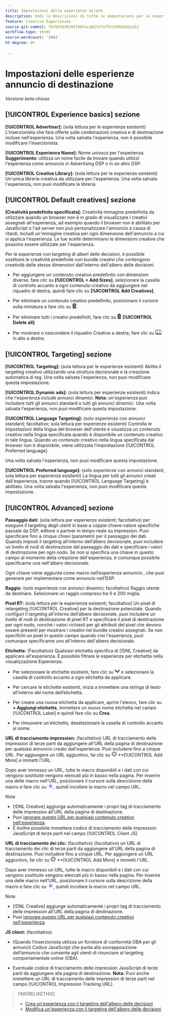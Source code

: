 ```yaml
---
title: Impostazioni delle esperienze mirate
description: Vedi le descrizioni di tutte le impostazioni per le esperienze annuncio mirate.
feature: Creative Experiences
source-git-commit: fbf663b38282f48facab57efaf5533892642a252
workflow-type: tm+mt
source-wordcount: '1042'
ht-degree: 0%

---
```


# Impostazioni delle esperienze annuncio di destinazione

*Versione beta chiusa*

## [!UICONTROL Experience basics] sezione

**[!UICONTROL Advertiser]:** (sola lettura per le esperienze esistenti) L&#39;inserzionista che farà offerte sulle combinazioni creativa e di destinazione incluse nell&#39;esperienza. Una volta salvata l&#39;esperienza, non è possibile modificare l&#39;inserzionista.

**[!UICONTROL Experience Name]:** Nome univoco per l&#39;esperienza. **Suggerimento:** utilizza un nome facile da trovare quando utilizzi l&#39;esperienza come annuncio in Advertising DSP o in un altro DSP.

**[!UICONTROL Creative Library]:** (sola lettura per le esperienze esistenti) Un&#39;unica libreria creativa da utilizzare per l&#39;esperienza. Una volta salvata l&#39;esperienza, non puoi modificare la libreria.

## [!UICONTROL Default creatives] sezione

**\[Creatività predefinita specificata\]:** Creatività immagine predefinita da utilizzare quando un browser non è in grado di visualizzare i creativi assegnati all&#39;esperienza, ad esempio quando il browser non è abilitato per JavaScript o l&#39;ad server non può personalizzare l&#39;annuncio a causa di ritardi. Includi un&#39;immagine creativa per ogni dimensione dell&#39;annuncio a cui si applica l&#39;esperienza. Le tue scelte determinano le dimensioni creative che possono essere utilizzate per l&#39;esperienza.<!-- In the legacy product, you selected the ad sizes for the experience, and then selected default images for each of those ad sizes. This feels a little wonky in that there isn't a distinct/obvious "Creative Sizes" setting to reference. -->

Per le esperienze con targeting di alberi delle decisioni, è possibile sostituire le creatività predefinite con bundle creativi che contengono creatività delle stesse dimensioni dall&#39;interno dell&#39;albero delle decisioni.<!-- verify -->

* Per aggiungere un contenuto creativo predefinito con dimensioni diverse, fare clic su **[!UICONTROL + Add Sizes]**, selezionare la casella di controllo accanto a ogni contenuto creativo da aggiungere nel riquadro di destra, quindi fare clic su **[!UICONTROL Add Creatives]**.

* Per eliminare un contenuto creativo predefinito, posizionare il cursore sulla miniatura e fare clic su ![Elimina](/help/creative/assets/delete.png "Elimina").

* Per eliminare tutti i creativi predefiniti, fare clic su ![Elimina](/help/creative/assets/delete.png "Elimina") **[!UICONTROL Delete all]**.

* Per mostrare o nascondere il riquadro Creative a destra, fare clic su ![Mostra/Nascondi](/help/creative/assets/hide-show-creatives.png "Mostra/Nascondi") in alto a destra.

## [!UICONTROL Targeting] sezione

**[!UICONTROL Targeting]:** (sola lettura per le esperienze esistenti) Abilita il targeting creativo utilizzando una struttura decisionale e la creazione automatica di tag. Una volta salvata l&#39;esperienza, non puoi modificare questa impostazione.

**[!UICONTROL Dynamic ads]:** (sola lettura per esperienze esistenti) indica che l&#39;esperienza include annunci dinamici. **Nota:** un&#39;esperienza può includere tutti gli annunci standard o tutti gli annunci dinamici. Una volta salvata l&#39;esperienza, non puoi modificare questa impostazione.

**[!UICONTROL Language Targeting]:** (solo esperienze con annunci standard; facoltativo; sola lettura per esperienze esistenti) Controlla le impostazioni della lingua del browser dell&#39;utente e visualizza un contenuto creativo nella lingua specificata quando è disponibile un contenuto creativo in tale lingua. Quando un contenuto creativo nella lingua specificata dal browser non è disponibile, viene utilizzata l&#39;impostazione [!UICONTROL Preferred language].

Una volta salvata l&#39;esperienza, non puoi modificare questa impostazione.

**[!UICONTROL Preferred language]:** (solo esperienze con annunci standard; sola lettura per esperienze esistenti) La lingua per tutti gli annunci creati dall&#39;esperienza, tranne quando [!UICONTROL Language Targeting] è abilitato. Una volta salvata l&#39;esperienza, non puoi modificare questa impostazione.

## [!UICONTROL Advanced] sezione

**Passaggio dati:** (sola lettura per esperienze esistenti; facoltativo) per eseguire il targeting degli utenti in base a coppie chiave-valore specifiche passate da DSP, editore o partner in tempo reale su impression. Puoi specificare fino a cinque chiavi (parametri) per il passaggio dei dati. Quando imposti il targeting all’interno dell’albero decisionale, puoi includere un livello di nodi di destinazione del passaggio dei dati e specificare i valori di destinazione per ogni nodo. Se non si specifica una chiave in questo campo al momento della creazione dell&#39;esperienza, è comunque possibile specificarne una nell&#39;albero decisionale.<!-- May move this to just within the decision tree.  -->

Ogni chiave viene aggiunta come macro nell’esperienza annuncio
, che puoi generare per implementare come annuncio nell’DSP.

**Raggio:** (solo esperienze con annunci dinamici; facoltativo) Raggio utente da destinare. Selezionare un raggio compreso tra 0 e 200 miglia.<!-- Affect within the decision tree? -->

**Pixel RT:** (sola lettura per le esperienze esistenti; facoltativo) Un pixel di retargeting [!UICONTROL Creative] per la destinazione potenziale. Quando configuri il targeting all’interno dell’albero decisionale, puoi includere un livello di nodi di destinazione di pixel RT e specificare il pixel di destinazione per ogni nodo, nonché i valori richiesti per gli attributi del pixel che devono essere presenti per mostrare i creativi nei bundle creativi assegnati. Se non specifichi un pixel in questo campo quando crei l&#39;esperienza, puoi comunque specificarne uno all&#39;interno dell&#39;albero decisionale.<!-- May move this to just within the decision tree. -->

**Etichetta:** <!-- should be "Labels" --> (Facoltativo) Qualsiasi etichetta specifica di [!DNL Creative] da applicare all&#39;esperienza. È possibile filtrare le esperienze per etichetta nella visualizzazione Esperienze<!-- sic -->.

* Per selezionare le etichette esistenti, fare clic su ![Giù](/help/creative/assets/chevron-down.png "Giù") e selezionare la casella di controllo accanto a ogni etichetta da applicare.

* Per cercare le etichette esistenti, inizia a immettere una stringa di testo all’interno del nome dell’etichetta.

* Per creare una nuova etichetta da applicare, aprire l&#39;elenco, fare clic su **+ Aggiungi etichetta**, immettere un nuovo nome etichetta nel campo [!UICONTROL Label] e quindi fare clic su **Crea**.

* Per rimuovere un&#39;etichetta, deselezionare la casella di controllo accanto al nome.

**URL di tracciamento impression:** (facoltativo) URL di tracciamento delle impression di terze parti da aggiungere all&#39;URL della pagina di destinazione per qualsiasi annuncio creato dall&#39;esperienza. Puoi includere fino a cinque URL. Per aggiungere un URL aggiuntivo, fai clic su ![icona](/help/creative/assets/create.png) **[!UICONTROL Add More] e immetti l&#39;URL.

Dopo aver immesso un URL, tutte le macro disponibili e i dati con cui vengono sostituite vengono elencati più in basso nella pagina. Per inserire una delle macro nell&#39;URL, posizionare il cursore sulla descrizione della macro e fare clic su ![Copia negli Appunti](/help/creative/assets/copy-to-clipboard.png "Copia negli Appunti"), quindi incollare la macro nel campo URL.

>[!NOTE]
>
>* [!DNL Creative] aggiunge automaticamente i propri tag di tracciamento delle impression all&#39;URL della pagina di destinazione.
>* Puoi [ignorare questo URL per qualsiasi contenuto creativo nell&#39;esperienza](experience-tracking-urls-targeting.md).
>* È inoltre possibile immettere codice di tracciamento delle impression JavaScript di terze parti nel campo [!UICONTROL Client JS]

**URL di tracciamento dei clic:** (facoltativo) (facoltativo) un URL di tracciamento dei clic di terze parti da aggiungere all&#39;URL della pagina di destinazione. Puoi includere fino a cinque URL. Per aggiungere un URL aggiuntivo, fai clic su ![icona](/help/creative/assets/create.png) **[!UICONTROL Add More] e immetti l&#39;URL.

Dopo aver immesso un URL, tutte le macro disponibili e i dati con cui vengono sostituite vengono elencati più in basso nella pagina. Per inserire una delle macro nell&#39;URL, posizionare il cursore sulla descrizione della macro e fare clic su ![Copia negli Appunti](/help/creative/assets/copy-to-clipboard.png "Copia negli Appunti"), quindi incollare la macro nel campo URL.

>[!NOTE]
>
>* [!DNL Creative] aggiunge automaticamente i propri tag di tracciamento delle impression all&#39;URL della pagina di destinazione.
>* Puoi [ignorare questo URL per qualsiasi contenuto creativo nell&#39;esperienza](experience-tracking-urls-targeting.md).

**JS client:** (facoltativo):

* (Quando l’inserzionista utilizza un fornitore di conformità OBA per gli annunci) Codice JavaScript che punta alla sovrapposizione dell’annuncio che consente agli utenti di rinunciare al targeting comportamentale online (OBA).

* Eventuale codice di tracciamento delle impression JavaScript di terze parti da aggiungere alla pagina di destinazione. **Nota:** Puoi anche immettere un URL di tracciamento delle impression di terze parti nel campo [!UICONTROL Impression Tracking URL].

>[!MORELIKETHIS]
>
>* [Crea un&#39;esperienza con il targeting dell&#39;albero delle decisioni](experience-create-targeting.md)
>* [Modifica un&#39;esperienza con il targeting dell&#39;albero delle decisioni](experience-edit-targeting.md)
